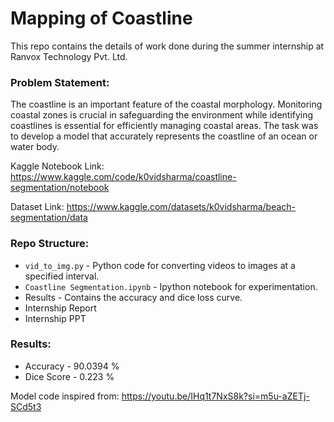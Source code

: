 # Mapping of Coastline
This repo contains the details of work done during the summer internship at Ranvox Technology Pvt. Ltd.

### Problem Statement:
The coastline is an important feature of the coastal morphology. Monitoring coastal zones is crucial in safeguarding the environment while identifying coastlines is essential for efficiently managing coastal areas. The task was to develop a model that accurately represents the coastline of an ocean or water body.

Kaggle Notebook Link: https://www.kaggle.com/code/k0vidsharma/coastline-segmentation/notebook

Dataset Link: https://www.kaggle.com/datasets/k0vidsharma/beach-segmentation/data

### Repo Structure:

* `vid_to_img.py` - Python code for converting videos to images at a specified interval.
* `Coastline Segmentation.ipynb` - Ipython notebook for experimentation.
* Results - Contains the accuracy and dice loss curve.
* Internship Report
* Internship PPT

### Results:
* Accuracy - 90.0394 %
* Dice Score - 0.223 %

Model code inspired from: https://youtu.be/IHq1t7NxS8k?si=m5u-aZETj-SCd5t3
